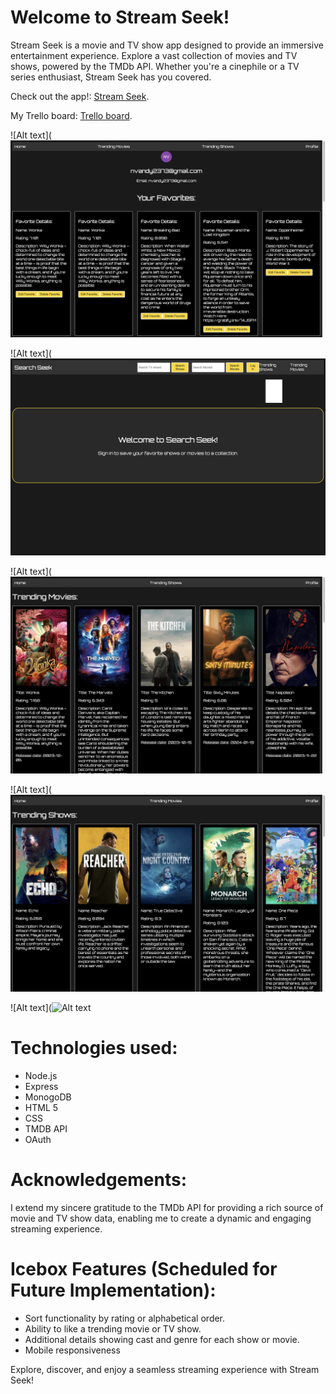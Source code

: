
# Welcome to Stream Seek!
Stream Seek is a movie and TV show app designed to provide an immersive entertainment experience. Explore a vast collection of movies and TV shows, powered by the TMDb API. Whether you're a cinephile or a TV series enthusiast, Stream Seek has you covered.


Check out the app!: [Stream Seek](https://stream-seek-capstone-frontend-pfpu-8pfavd5yi.vercel.app/).

My Trello board: [Trello board](https://trello.com/b/AJ18sO4h/project-4).

![Alt text](![Alt text](./shows-catalog-app-f/dist/assets/images/profile_show_page.png)

![Alt text](![Alt text](./shows-catalog-app-f/dist/assets/images/Title_screen.png)

![Alt text](![Alt text](./shows-catalog-app-f/dist/assets/images/Trending_movies_page.png)

![Alt text](![Alt text](./shows-catalog-app-f/dist/assets/images/Trending_shows_page.png)


![Alt text](![Alt text](./shows-catalog-app-f/dist/assets/images/search_shows_results_page.png)

# Technologies used:
- Node.js
- Express
- MonogoDB
- HTML 5 
- CSS 
- TMDB API
- OAuth

# Acknowledgements:
I extend my sincere gratitude to the TMDb API for providing a rich source of movie and TV show data, enabling me to create a dynamic and engaging streaming experience.

# Icebox Features (Scheduled for Future Implementation):
- Sort functionality by rating or alphabetical order.
- Ability to like a trending movie or TV show.
- Additional details showing cast and genre for each show or movie.
- Mobile responsiveness

Explore, discover, and enjoy a seamless streaming experience with Stream Seek!

